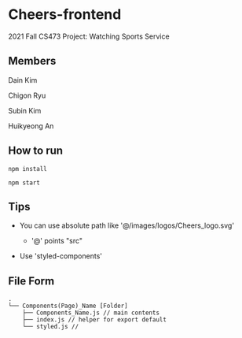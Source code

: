 # Cheers-frontend

2021 Fall CS473 Project: Watching Sports Service

## Members

Dain Kim

Chigon Ryu

Subin Kim

Huikyeong An

## How to run
`npm install`

`npm start`

## Tips

- You can use absolute path like '@/images/logos/Cheers_logo.svg'

  - '@' points "src"

- Use 'styled-components'

## File Form
```
.
└── Components(Page)_Name [Folder]
    ├── Components_Name.js // main contents
    ├── index.js // helper for export default
    └── styled.js // 
```
